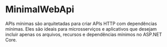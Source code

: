 # MinimalWebApi
APIs mínimas são arquitetadas para criar APIs HTTP com dependências mínimas. Eles são ideais para microsserviços e aplicativos que desejam incluir apenas os arquivos, recursos e dependências mínimos no ASP.NET Core.
